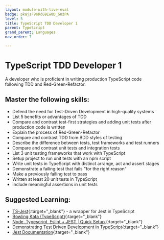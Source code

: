 ```yaml
---
layout: module-with-live-eval
badge: pkajsF9oRdG9Iw0D_GOzPA
level: 5
title: TypeScript TDD Developer 1
parent: TypeScript
grand_parent: Languages
nav_order: 7

---
```

# TypeScript TDD Developer 1

A developer who is proficient in writing production TypeScript code following TDD and Red-Green-Refactor.

## Master the following skills:

- Defend the need for Test-Driven Development in high-quality systems
- List 5 benefits or advantages of TDD
- Compare and contrast test-first strategies and adding unit tests after production code is written
- Explain the process of Red-Green-Refactor
- Compare and contrast TDD from BDD styles of testing
- Describe the difference between tests, test frameworks and test runners
- Compare and contrast unit tests and integration tests
- List 3 unit testing frameworks that work with TypeScript
- Setup project to run unit tests with an npm script
- Write unit tests in TypeScript with distinct arrange, act and assert stages
- Demonstrate a failing test that fails "for the right reason"
- Make a previously failing test to pass
- Written at least 20 unit tests in TypeScript
- Include meaningful assertions in unit tests

## Suggested Learning:

- [TS-Jest](https://kulshekhar.github.io/ts-jest/){:target="\_blank"} - a wrapper for Jest in TypeScript
- [Bowling Kata (TypeScript)](https://www.youtube.com/watch?v=VKsvx0oidks&list=PL9YY6NVvPc5UwmZsuuSRUGh7ydiJ7ix4-&index=4&t=32s){:target="\_blank"}
- [Node, Typescript, Eslint + JEST | Quick Setup ](https://youtu.be/pTdaeKSv49Y?list=PLJZ55yY08TNAtCdIWPApOGOjnmf8_d_jC){:target="\_blank"}
- [Demonstrating Test Driven Development in TypeScript](https://www.youtube.com/watch?v=_rLi95Q6hEI){:target="\_blank"}
- [Jest Documentation](https://jestjs.io/docs/en/getting-started#using-typescript){:target="\_blank"}
